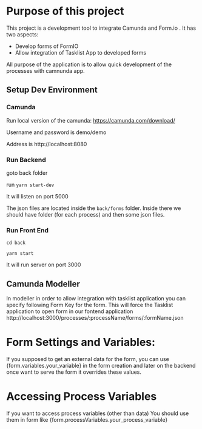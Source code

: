 # Purpose of this project 
This project is a development tool to integrate Camunda and Form.io .  It has two aspects: 

* Develop forms of FormIO 
* Allow integration of Tasklist App  to developed forms 

All purpose of the application is to allow quick development of the processes with camnunda app. 

## Setup Dev Environment 

### Camunda 
Run local version of the camunda: https://camunda.com/download/ 

Username and password is demo/demo 

Address is http://localhost:8080 
### Run Backend
goto back folder 

run `yarn start-dev`

It will listen on port 5000 


The json files are located inside the `back/forms` folder. Inside there we should have folder (for each process) and then some json files.  
### Run Front End  

`cd back` 

`yarn start` 

It will run server on  port 3000 

## Camunda Modeller 

In modeller in order to allow integration with tasklist application  you can specify following Form Key for the form. This will force the  Tasklist application to open form in our fontend application   http://localhost:3000/processes/:processName/forms/:formName.json  


# Form Settings and Variables: 

If you supposed to get an external data for the form, you can  use  {form.variables.your_variable} in the form creation and later on the backend once want to serve the form it overrides these values. 

# Accessing Process Variables 

If you want to access process variables (other than data) You should use them in form like {form.processVariables.your_process_variable} 


